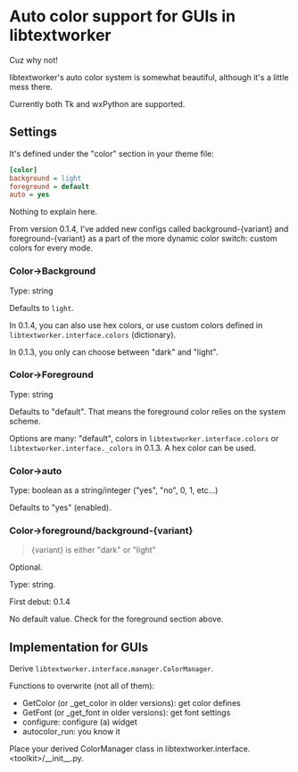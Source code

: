# Auto color support for GUIs in libtextworker

Cuz why not!

libtextworker's auto color system is somewhat beautiful, although it's a little mess there.

Currently both Tk and wxPython are supported.

## Settings

It's defined under the "color" section in your theme file:
```ini
[color]
background = light
foreground = default
auto = yes
```

Nothing to explain here.

From version 0.1.4, I've added new configs called background-{variant} and foreground-{variant} as a part of the more dynamic color switch: custom colors for every mode.

### Color->Background

Type: string

Defaults to ```light```.

In 0.1.4, you can also use hex colors, or use custom colors defined in ```libtextworker.interface.colors``` (dictionary).

In 0.1.3, you only can choose between "dark" and "light".

### Color->Foreground

Type: string

Defaults to "default". That means the foreground color relies on the system scheme.

Options are many: "default", colors in ```libtextworker.interface.colors``` or ```libtextworker.interface._colors``` in 0.1.3. A hex color can be used.

### Color->auto

Type: boolean as a string/integer ("yes", "no", 0, 1, etc...)

Defaults to "yes" (enabled).

### Color->foreground/background-{variant}

> {variant} is either "dark" or "light"

Optional.

Type: string.

First debut: 0.1.4

No default value. Check for the foreground section above.

## Implementation for GUIs

Derive ```libtextworker.interface.manager.ColorManager```.

Functions to overwrite (not all of them):

* GetColor (or \_get\_color in older versions): get color defines
* GetFont (or \_get\_font in older versions): get font settings
* configure: configure (a) widget
* autocolor_run: you know it

Place your derived ColorManager class in libtextworker.interface.\<toolkit>/\_\_init\_\_.py.